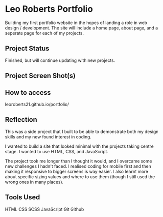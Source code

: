 # Leo Roberts Portfolio

Building my first portfolio website in the hopes of landing a role in web design / development. The site will include a home page, about page, and a seperate page for each of my projects.

## Project Status

Finished, but will continue updating with new projects.


## Project Screen Shot(s)

## How to access

leoroberts21.github.io/portfolio/

## Reflection

This was a side project that I built to be able to demonstrate both my design skills and my new found interest in coding.

I wanted to build a site that looked minimal with the projects taking centre stage. I wanted to use HTML, CSS, and JavaScript.

The project took me longer than I thought it would, and I overcame some new challenges I hadn't faced. I realised coding for mobile first and then making it responsive to bigger screens is way easier. I also learnt more about specific sizing values and where to use them (though I still used the wrong ones in many places).


## Tools Used 

HTML
CSS
SCSS
JavaScript
Git
Github
